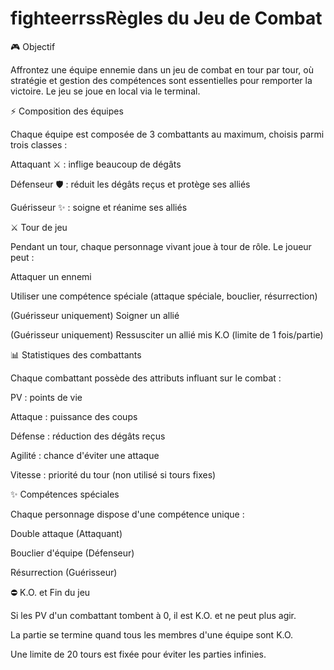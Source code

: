 # fighteerrssRègles du Jeu de Combat 

🎮 Objectif

Affrontez une équipe ennemie dans un jeu de combat en tour par tour, où stratégie et gestion des compétences sont essentielles pour remporter la victoire. Le jeu se joue en local via le terminal.

⚡ Composition des équipes

Chaque équipe est composée de 3 combattants au maximum, choisis parmi trois classes :

Attaquant ⚔️ : inflige beaucoup de dégâts

Défenseur 🛡️ : réduit les dégâts reçus et protège ses alliés

Guérisseur ✨ : soigne et réanime ses alliés

⚔️ Tour de jeu

Pendant un tour, chaque personnage vivant joue à tour de rôle. Le joueur peut :

Attaquer un ennemi

Utiliser une compétence spéciale (attaque spéciale, bouclier, résurrection)

(Guérisseur uniquement) Soigner un allié

(Guérisseur uniquement) Ressusciter un allié mis K.O (limite de 1 fois/partie)


📊 Statistiques des combattants

Chaque combattant possède des attributs influant sur le combat :

PV : points de vie

Attaque : puissance des coups

Défense : réduction des dégâts reçus

Agilité : chance d'éviter une attaque

Vitesse : priorité du tour (non utilisé si tours fixes)

✨ Compétences spéciales

Chaque personnage dispose d'une compétence unique :

Double attaque (Attaquant)

Bouclier d'équipe (Défenseur)

Résurrection (Guérisseur)


⛔ K.O. et Fin du jeu

Si les PV d'un combattant tombent à 0, il est K.O. et ne peut plus agir.

La partie se termine quand tous les membres d'une équipe sont K.O.

Une limite de 20 tours est fixée pour éviter les parties infinies.



 
